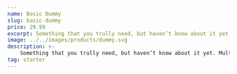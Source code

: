 ```yaml
---
name: Basic Dummy
slug: basic-dummy
price: 29.99
excerpt: Something that you trully need, but haven’t know about it yet
image: ../../images/products/dummy.svg
description: >-
    Something that you trully need, but haven’t know about it yet. Multiple winner of Community Awarads.
tag: starter
---
```

